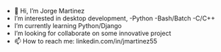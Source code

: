 - 👋 Hi, I’m Jorge Martinez
- I’m interested in desktop development, -Python -Bash/Batch -C/C++
- I’m currently learning Python/Django
- I’m looking for collaborate on some innovative project
- 📫 How to reach me: linkedin.com/in/jmartinez55

<!---
jorgem55/jorgem55 is a ✨ special ✨ repository because its `README.md` (this file) appears on your GitHub profile.
You can click the Preview link to take a look at your changes.
--->
